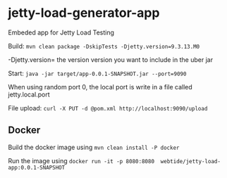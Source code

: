 # jetty-load-generator-app

Embeded app for Jetty Load Testing

Build: `mvn clean package -DskipTests -Djetty.version=9.3.13.M0`

-Djetty.version= the version version you want to include in the uber jar

Start: `java -jar target/app-0.0.1-SNAPSHOT.jar --port=9090`

When using random port 0, the local port is write in a file called jetty.local.port

File upload: `curl -X PUT -d @pom.xml http://localhost:9090/upload`


## Docker

Build the docker image using `mvn clean install -P docker`

Run the image using `docker run -it -p 8080:8080  webtide/jetty-load-app:0.0.1-SNAPSHOT`





